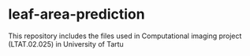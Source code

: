 # leaf-area-prediction
This repository includes the files used in Computational imaging project (LTAT.02.025) in University of Tartu
